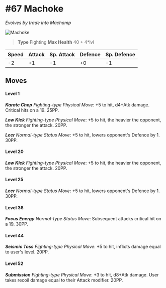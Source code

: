 # #67 Machoke
*Evolves by trade into Machamp*

![Machoke](https://img.pokemondb.net/sprites/home/normal/1x/machoke.png)

> **Type** Fighting
> **Max Health** 40 + 4\*lvl

| Speed | Attack | Sp. Attack | Defence | Sp. Defence |
| ----- | ------ | ---------- | ------- | ----------- |
| -2 | +1 | -1 | +0 | -1 |

## Moves
#### Level 1

***Karate Chop** Fighting-type Physical Move*: +5 to hit, d4+Atk damage. Critical hits on a 19. 25PP.

***Low Kick** Fighting-type Physical Move*: +5 to hit, the heavier the opponent, the stronger the attack. 20PP.

***Leer** Normal-type Status Move*: +5 to hit, lowers opponent's Defence by 1. 30PP.
#### Level 20

***Low Kick** Fighting-type Physical Move*: +5 to hit, the heavier the opponent, the stronger the attack. 20PP.
#### Level 25

***Leer** Normal-type Status Move*: +5 to hit, lowers opponent's Defence by 1. 30PP.
#### Level 36

***Focus Energy** Normal-type Status Move*: Subsequent attacks critical hit on a 19. 30PP.
#### Level 44

***Seismic Toss** Fighting-type Physical Move*: +5 to hit, inflicts damage equal to user's level. 20PP.
#### Level 52

***Submission** Fighting-type Physical Move*: +3 to hit, d8+Atk damage. User takes recoil damage equal to their Attack modifier. 20PP.

